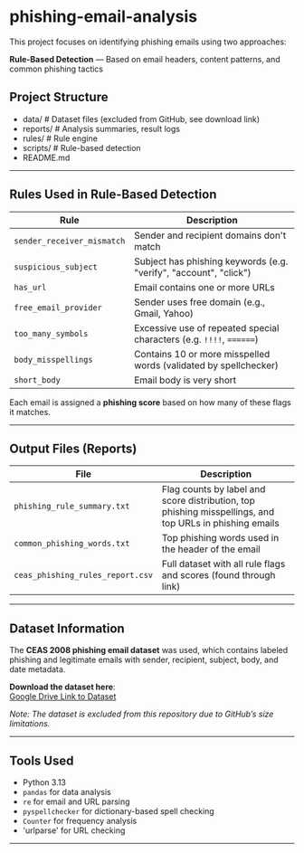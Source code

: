 # phishing-email-analysis

This project focuses on identifying phishing emails using two approaches:

**Rule-Based Detection** — Based on email headers, content patterns, and common phishing tactics  

## Project Structure
- data/ # Dataset files (excluded from GitHub, see download link)
- reports/ # Analysis summaries, result logs
- rules/ # Rule engine
- scripts/ # Rule-based detection 
- README.md

---

## Rules Used in Rule-Based Detection

| Rule | Description |
|------|-------------|
| `sender_receiver_mismatch` | Sender and recipient domains don't match |
| `suspicious_subject` | Subject has phishing keywords (e.g. "verify", "account", "click") |
| `has_url` | Email contains one or more URLs |
| `free_email_provider` | Sender uses free domain (e.g., Gmail, Yahoo) |
| `too_many_symbols` | Excessive use of repeated special characters (e.g. `!!!!`, `======`) |
| `body_misspellings` | Contains 10 or more misspelled words (validated by spellchecker) |
| `short_body` | Email body is very short |

Each email is assigned a **phishing score** based on how many of these flags it matches.

---

## Output Files (Reports)

| File | Description |
|------|-------------|
| `phishing_rule_summary.txt` | Flag counts by label and score distribution, top phishing misspellings, and top URLs in phishing emails |
| `common_phishing_words.txt` | Top phishing words used in the header of the email |
| `ceas_phishing_rules_report.csv` | Full dataset with all rule flags and scores (found through link)

---


## Dataset Information

The **CEAS 2008 phishing email dataset** was used, which contains labeled phishing and legitimate emails with sender, recipient, subject, body, and date metadata.

**Download the dataset here**:  
[Google Drive Link to Dataset](https://drive.google.com/drive/u/1/folders/1RyhtDAai02yBxr1T6UAiLTlIcd2ICnAb)

*Note: The dataset is excluded from this repository due to GitHub’s size limitations.*

---

## Tools Used

- Python 3.13
- `pandas` for data analysis
- `re` for email and URL parsing
- `pyspellchecker` for dictionary-based spell checking
- `Counter` for frequency analysis
- 'urlparse' for URL checking

---
